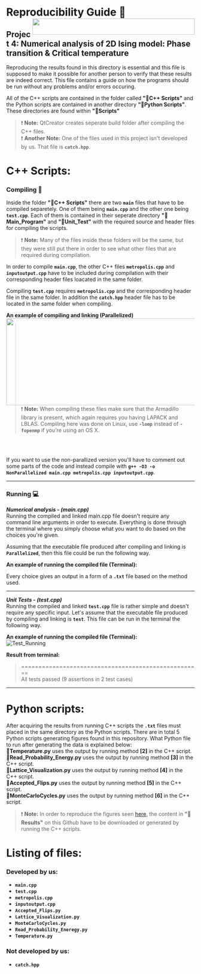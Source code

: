 # Reproducibility Guide :closed_book: <img align ="right" width="434" height="43" src="https://user-images.githubusercontent.com/54407312/68308291-e97ed600-00ac-11ea-829f-992cf0c9a1eb.gif">

## Project 4: Numerical analysis of 2D Ising model: Phase transition & Critical temperature

Reproducing the results found in this directory is essential and this file is supposed
to make it possible for another person to verify that these results are indeed correct.
This file contains a guide on how the programs should be run without any problems and/or errors occuring.

All of the C++ scripts are contained in the folder called **":file_folder:C++ Scripts"** and the Python scripts are contained in another directory **":file_folder:Python Scripts"**. These directories are found within  **":file_folder:Scripts"**

> :exclamation: **Note:** QtCreator creates seperate build folder after compiling the C++ files.   
> :exclamation: **Another Note:** One of the files used in this project isn't developed by us. That file is **``catch.hpp``**.

# C++ Scripts:
### Compiling :link:
Inside the folder **":file_folder:C++ Scripts"** there are two **``main``** files that have to be compiled separetely. One of them being 
**``main.cpp``** and the other one being **``test.cpp``**. Each of them is contained in their seperate directory **":file_folder:Main_Program"** and **":file_folder:Unit_Test"** with the required source and header files for compiling the scripts.

> :exclamation: **Note:** Many of the files inside these folders will be the same, but they were still put there in order to see what other files that are required during compilation.

In order to compile **``main.cpp``**, the other C++ files **``metropolis.cpp``** and **``inputoutput.cpp``** have to be included during compilation with their corresponding header files loacated in the same folder.

Compiling **``test.cpp``** requires **``metropolis.cpp``** and the corresponding header file in the same folder. In addition the **``catch.hpp``** header file has to be located in the same folder when compiling.

**An example of compiling and linking (Parallelized)**  
<img align = "left" width="552" height="232" src="https://user-images.githubusercontent.com/54407312/69148288-3ebade80-0ad4-11ea-8e64-693c481454ba.gif">  

> :exclamation: **Note:** When compiling these files make sure that the Armadillo library is present, which again requires you having LAPACK and LBLAS. Compiling here was done on Linux, use **``-lomp``** instead of **``-fopenmp``** if you're using an OS X.
<br/>
<br/>
  
If you want to use the non-parallized version you'll have to comment out some parts of the code and instead compile with **``g++ -O3 -o NonParallelized main.cpp metropolis.cpp inputoutput.cpp``**.

___

### Running :computer:   
***Numerical analysis - (main.cpp)***  
Running the compiled and linked main.cpp file doesn't require any command line arguments in order to execute. Everything is done through the terminal where you simply choose what you want to do based on the choices you're given.  

Assuming that the executable file produced after compiling and linking is **``Parallelized``**, then this file could be run the following way.  

**An example of running the compiled file (Terminal):** 



Every choice gives an output in a form of a **``.txt``** file based on the method used.  

___

***Unit Tests - (test.cpp)***  
Running the compiled and linked **``test.cpp``** file is rather simple and doesn't require any specific input. Let's assume  that the executable file produced by compiling and linking is **``test``**. This file can be run in the terminal the following way.

**An example of running the compiled file (Terminal):**  
![Test_Running](https://user-images.githubusercontent.com/54407312/67162027-91339e80-f360-11e9-948c-8c99f60bb6ee.png)

**Result from terminal:**  
> ====================================================  
> All tests passed (9 assertions in 2 test cases)

___

# Python scripts:  
After acquiring the results from running C++ scripts the **``.txt``**  files must placed in the same directory as the Python scripts. There are in total 5 Python scripts generating figures found in this repository. What Python file to run after generating the data is explained below:  
**:page_facing_up:Temperature.py** uses the output by running method **[2]** in the C++ script.<br/> **:page_facing_up:Read_Probability_Energy.py** uses the output by running method **[3]** in the C++ script.<br/>
**:page_facing_up:Lattice_Visualization.py** uses the output by running method **[4]** in the C++ script.<br/>
**:page_facing_up:Accepted_Flips.py** uses the output by running method **[5]** in the C++ script.<br/>
**:page_facing_up:MonteCarloCycles.py** uses the output by running method **[6]** in the C++ script.<br/>

> :exclamation: **Note:** In order to reproduce the figures seen [here](https://github.com/patrykpk/FYS4150/tree/master/Project_4/Figures), the content in **":file_folder:Results"** on this Github have to be downloaded or generated by running the C++ scripts.
 
# Listing of files: 
### Developed by us:
* **``main.cpp``**
* **``test.cpp``**
* **``metropolis.cpp``**
* **``inputoutput.cpp``**
* **``Accepted_Flips.py``**
* **``Lattice_Visualization.py``**
* **``MonteCarloCycles.py``**
* **``Read_Probability_Eneregy.py``**
* **``Temperature.py``**

### Not developed by us:
* **``catch.hpp``**
